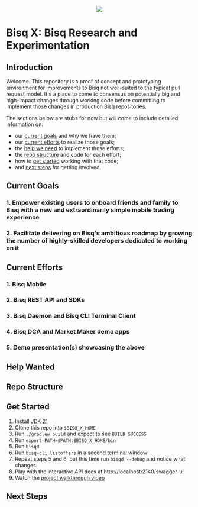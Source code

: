 ​
<p align="center">
  <img src="https://bisq.network/images/bisq-logo.svg"/>
</p>

# Bisq X: Bisq Research and Experimentation

## Introduction

Welcome. This repository is a proof of concept and prototyping environment for improvements to Bisq not well-suited to the typical pull request model. It's a place to come to consensus on potentially big and high-impact changes through working code before committing to implement those changes in production Bisq repositories.

The sections below are stubs for now but will come to include detailed information on:

- our [current goals](#current-goals) and why we have them;
- our [current efforts](#current-efforts) to realize those goals;
- the [help we need](#help-wanted) to implement those efforts;
- the [repo structure](#repo-structure) and code for each effort;
- how to [get started](#get-started) working with that code;
- and [next steps](#next-steps) for getting involved.

## Current Goals

### 1. Empower existing users to onboard friends and family to Bisq with a new and extraordinarily simple mobile trading experience

### 2. Facilitate delivering on Bisq's ambitious roadmap by growing the number of highly-skilled developers dedicated to working on it

## Current Efforts

### 1. Bisq Mobile

### 2. Bisq REST API and SDKs

### 3. Bisq Daemon and Bisq CLI Terminal Client

### 4. Bisq DCA and Market Maker demo apps

### 5. Demo presentation(s) showcasing the above

## Help Wanted

## Repo Structure

## Get Started

1. Install [JDK 21](https://www.oracle.com/java/technologies/downloads/#java21)
2. Clone this repo into `$BISQ_X_HOME`
3. Run `./gradlew build` and expect to see `BUILD SUCCESS`
4. Run `export PATH=$PATH:$BISQ_X_HOME/bin`
5. Run `bisqd`
6. Run `bisq-cli listoffers` in a second terminal window
7. Repeat steps 5 and 6, but this time run `bisqd --debug` and notice what changes
8. Play with the interactive API docs at  http://localhost:2140/swagger-ui
9. Watch the [project walkthrough video](https://www.loom.com/share/37469ec1857140fdb3f638dbea7dd22b)

## Next Steps
